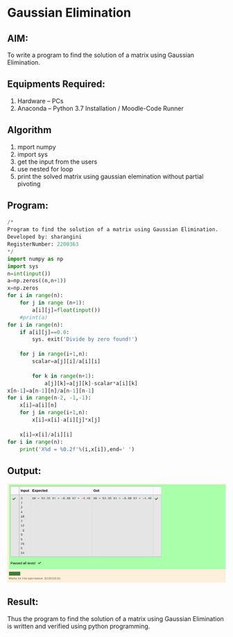 # Gaussian Elimination

## AIM:
To write a program to find the solution of a matrix using Gaussian Elimination.

## Equipments Required:
1. Hardware – PCs
2. Anaconda – Python 3.7 Installation / Moodle-Code Runner

## Algorithm
1. mport numpy 
2. import sys
3. get the input from the users
4. use nested for loop
5. print the solved matrix using gaussian elemination without partial pivoting


## Program:
```python
/*
Program to find the solution of a matrix using Gaussian Elimination.
Developed by: sharangini
RegisterNumber: 2200363 
*/
import numpy as np
import sys
n=int(input())
a=np.zeros((n,n+1)) 
x=np.zeros
for i in range(n):
    for j in range (n+1):
        a[i][j]=float(input())
    #print(a)
for i in range(n):
    if a[i][j]==0.0:
        sys. exit('Divide by zero found!')
        
    for j in range(i+1,n):
        scalar=a[j][i]/a[i][i]
        
        for k in range(n+1):
            a[j][k]=a[j][k]-scalar*a[i][k]
x[n-1]=a[n-1][n]/a[n-1][n-1]
for i in range(n-2, -1,-1):
    x[i]=a[i][n]
    for j in range(i+1,n):
        x[i]=x[i]-a[i][j]*x[j]
        
    x[i]=x[i]/a[i][i]
for i in range(n):
    print('X%d = %0.2f'%(i,x[i]),end=' ')
```

## Output:
![output](/gaussian.png)


## Result:
Thus the program to find the solution of a matrix using Gaussian Elimination is written and verified using python programming.


